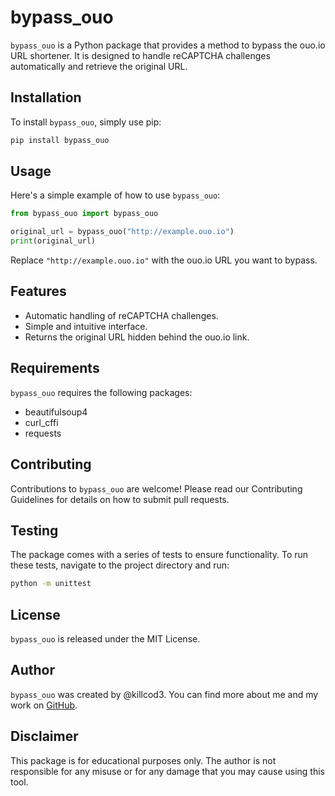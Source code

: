 # bypass_ouo

`bypass_ouo` is a Python package that provides a method to bypass the ouo.io URL shortener. It is designed to handle reCAPTCHA challenges automatically and retrieve the original URL.

## Installation

To install `bypass_ouo`, simply use pip:

```bash
pip install bypass_ouo
```

## Usage

Here's a simple example of how to use `bypass_ouo`:

```python
from bypass_ouo import bypass_ouo

original_url = bypass_ouo("http://example.ouo.io")
print(original_url)
```

Replace `"http://example.ouo.io"` with the ouo.io URL you want to bypass.

## Features

- Automatic handling of reCAPTCHA challenges.
- Simple and intuitive interface.
- Returns the original URL hidden behind the ouo.io link.

## Requirements

`bypass_ouo` requires the following packages:

- beautifulsoup4
- curl_cffi
- requests

## Contributing

Contributions to `bypass_ouo` are welcome! Please read our Contributing Guidelines for details on how to submit pull requests.

## Testing

The package comes with a series of tests to ensure functionality. To run these tests, navigate to the project directory and run:

```bash
python -m unittest
```

## License

`bypass_ouo` is released under the MIT License.

## Author

`bypass_ouo` was created by @killcod3. You can find more about me and my work on [GitHub](https://github.com/killcod3).

## Disclaimer

This package is for educational purposes only. The author is not responsible for any misuse or for any damage that you may cause using this tool.
